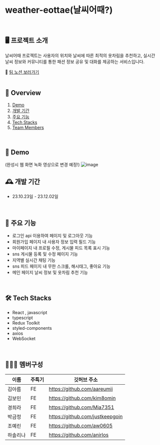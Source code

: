 # weather-eottae(날씨어때?)
<br>


## 🖥️ 프로젝트 소개
날씨어때 프로젝트는 사용자의 위치와 날씨에 따른 최적의 옷차림을 추천하고, 실시간 날씨 정보와 커뮤니티를 통한 패션 정보 공유 및 대화를 제공하는 서비스입니다.

🔗 [팀 노션 보러가기]([https://sixth-cello-c4d.notion.site/59924a21896e49f1937c1f5b4c6bd6fb?pvs=4])  
<br>

## 📜 Overview 
1. [Demo](#id-section1)
2. [개발 기간](#id-section2)
3. [주요 기능](#id-section4)
4. [Tech Stacks](#id-section5)
5. [Team Members](#id-section6)

<br>

<div id='id-section1'/>

## 📀 Demo
(완성시 웹 화면 녹화 영상으로 변경 예정!)
![image](https://github.com/anirlos/weather-eottae/assets/130023446/58804b9a-b012-4833-ba0d-b143b9b3fb7b)
<br>

<div id='id-section2'/>
  
## 🕰️ 개발 기간
* 23.10.23일 - 23.12.02일




<br>
<div id='id-section4'/>
  
## 📌 주요 기능
 - 로그인 api 이용하여 페이지 및 로그아웃 기능
 - 회원가입 페이지 내 사용자 정보 입력 필드 기능
 - 마이페이지 내 프로필 수정, 게시물 피드 목록 표시 기능
 - sns 게시물 등록 및 수정 페이지 기능
 - 지역별 실시간 채팅 기능
 - sns 피드 페이지 내 무한 스크롤, 해시태그, 좋아요 기능
 - 메인 페이지 날씨 정보 및 옷차림 추천 기능

<br>

<div id='id-section5'/>

## 🛠 Tech Stacks

- React , javascript
- typescript
- Redux Toolkit
- styled-components
- axios
- WebSocket

<br>




<div id='id-section6'/>

## 🧑‍🤝‍🧑 멤버구성


|이름|주특기|깃허브 주소|
|---|---|---|
|김아름|FE|<https://github.com/aareumii>|
|김보민|FE|<https://github.com/kim8omin>|
|경희라|FE|<https://github.com/Mia7351>|
|박금정|FE|<https://github.com/justkeepgoin>|
|조예린|FE|<https://github.com/aw0605>|
|하솔리나|FE|<https://github.com/anirlos>|
